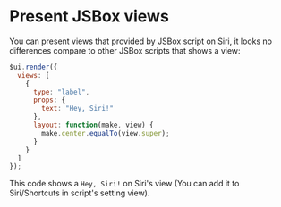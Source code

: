 # Present JSBox views

You can present views that provided by JSBox script on Siri, it looks no differences compare to other JSBox scripts that shows a view:

```js
$ui.render({
  views: [
    {
      type: "label",
      props: {
        text: "Hey, Siri!"
      },
      layout: function(make, view) {
        make.center.equalTo(view.super);
      }
    }
  ]
});
```

This code shows a `Hey, Siri!` on Siri's view (You can add it to Siri/Shortcuts in script's setting view).